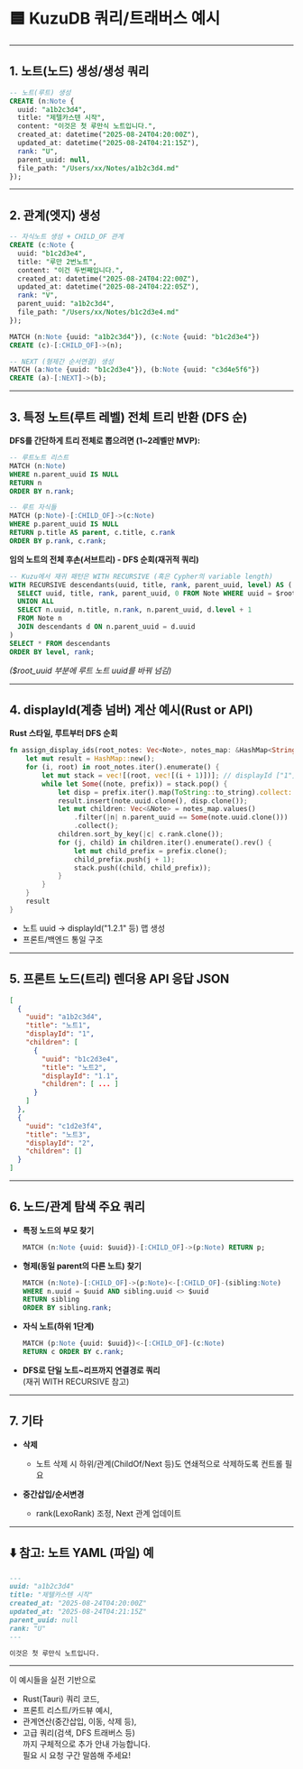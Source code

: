 # 🟦 KuzuDB 쿼리/트래버스 예시

***

## 1. 노트(노드) 생성/생성 쿼리

```sql
-- 노트(루트) 생성
CREATE (n:Note {
  uuid: "a1b2c3d4",
  title: "제텔카스텐 시작",
  content: "이것은 첫 루만식 노트입니다.",
  created_at: datetime("2025-08-24T04:20:00Z"),
  updated_at: datetime("2025-08-24T04:21:15Z"),
  rank: "U",
  parent_uuid: null,
  file_path: "/Users/xx/Notes/a1b2c3d4.md"
});
```

***

## 2. 관계(엣지) 생성

```sql
-- 자식노트 생성 + CHILD_OF 관계
CREATE (c:Note {
  uuid: "b1c2d3e4",
  title: "루만 2번노트",
  content: "이건 두번째입니다.",
  created_at: datetime("2025-08-24T04:22:00Z"),
  updated_at: datetime("2025-08-24T04:22:05Z"),
  rank: "V",
  parent_uuid: "a1b2c3d4",
  file_path: "/Users/xx/Notes/b1c2d3e4.md"
});

MATCH (n:Note {uuid: "a1b2c3d4"}), (c:Note {uuid: "b1c2d3e4"})
CREATE (c)-[:CHILD_OF]->(n);
```

```sql
-- NEXT (형제간 순서연결) 생성
MATCH (a:Note {uuid: "b1c2d3e4"}), (b:Note {uuid: "c3d4e5f6"})
CREATE (a)-[:NEXT]->(b);
```

***

## 3. 특정 노트(루트 레벨) 전체 트리 반환 (DFS 순)

**DFS를 간단하게 트리 전체로 뽑으려면 (1~2레벨만 MVP):**

```sql
-- 루트노트 리스트
MATCH (n:Note)
WHERE n.parent_uuid IS NULL
RETURN n
ORDER BY n.rank;

-- 루트 자식들
MATCH (p:Note)-[:CHILD_OF]->(c:Note)
WHERE p.parent_uuid IS NULL
RETURN p.title AS parent, c.title, c.rank
ORDER BY p.rank, c.rank;
```

**임의 노트의 전체 후손(서브트리) - DFS 순회(재귀적 쿼리)**
```sql
-- Kuzu에서 재귀 패턴은 WITH RECURSIVE (혹은 Cypher의 variable length)
WITH RECURSIVE descendants(uuid, title, rank, parent_uuid, level) AS (
  SELECT uuid, title, rank, parent_uuid, 0 FROM Note WHERE uuid = $root_uuid
  UNION ALL
  SELECT n.uuid, n.title, n.rank, n.parent_uuid, d.level + 1
  FROM Note n
  JOIN descendants d ON n.parent_uuid = d.uuid
)
SELECT * FROM descendants
ORDER BY level, rank;
```
*($root_uuid 부분에 루트 노트 uuid를 바꿔 넘김)*

***

## 4. displayId(계층 넘버) 계산 예시(Rust or API)

**Rust 스타일, 루트부터 DFS 순회**

```rust
fn assign_display_ids(root_notes: Vec<Note>, notes_map: &HashMap<String, Note>) -> HashMap<String, String> {
    let mut result = HashMap::new();
    for (i, root) in root_notes.iter().enumerate() {
        let mut stack = vec![(root, vec![(i + 1)])]; // displayId ["1"], ["2"], ...
        while let Some((note, prefix)) = stack.pop() {
            let disp = prefix.iter().map(ToString::to_string).collect::<Vec<_>>().join(".");
            result.insert(note.uuid.clone(), disp.clone());
            let mut children: Vec<&Note> = notes_map.values()
                .filter(|n| n.parent_uuid == Some(note.uuid.clone()))
                .collect();
            children.sort_by_key(|c| c.rank.clone());
            for (j, child) in children.iter().enumerate().rev() {
                let mut child_prefix = prefix.clone();
                child_prefix.push(j + 1);
                stack.push((child, child_prefix));
            }
        }
    }
    result
}
```
- 노트 uuid → displayId("1.2.1" 등) 맵 생성
- 프론트/백엔드 통일 구조

***

## 5. 프론트 노드(트리) 렌더용 API 응답 JSON

```json
[
  {
    "uuid": "a1b2c3d4",
    "title": "노트1",
    "displayId": "1",
    "children": [
      {
        "uuid": "b1c2d3e4",
        "title": "노트2",
        "displayId": "1.1",
        "children": [ ... ]
      }
    ]
  },
  {
    "uuid": "c1d2e3f4",
    "title": "노트3",
    "displayId": "2",
    "children": []
  }
]
```

***

## 6. 노드/관계 탐색 주요 쿼리

- **특정 노드의 부모 찾기**
    ```sql
    MATCH (n:Note {uuid: $uuid})-[:CHILD_OF]->(p:Note) RETURN p;
    ```
- **형제(동일 parent의 다른 노트) 찾기**
    ```sql
    MATCH (n:Note)-[:CHILD_OF]->(p:Note)<-[:CHILD_OF]-(sibling:Note)
    WHERE n.uuid = $uuid AND sibling.uuid <> $uuid
    RETURN sibling
    ORDER BY sibling.rank;
    ```
- **자식 노트(하위 1단계)**
    ```sql
    MATCH (p:Note {uuid: $uuid})<-[:CHILD_OF]-(c:Note)
    RETURN c ORDER BY c.rank;
    ```
- **DFS로 단일 노트~리프까지 연결경로 쿼리**  
    (재귀 WITH RECURSIVE 참고)

***

## 7. 기타
- **삭제**
    - 노트 삭제 시 하위/관계(ChildOf/Next 등)도 연쇄적으로 삭제하도록 컨트롤 필요

- **중간삽입/순서변경**
    - rank(LexoRank) 조정, Next 관계 업데이트

***

## ⬇️ 참고: 노트 YAML (파일) 예

```markdown
---
uuid: "a1b2c3d4"
title: "제텔카스텐 시작"
created_at: "2025-08-24T04:20:00Z"
updated_at: "2025-08-24T04:21:15Z"
parent_uuid: null
rank: "U"
---

이것은 첫 루만식 노트입니다.
```

***

이 예시들을 실전 기반으로  
- Rust(Tauri) 쿼리 코드,  
- 프론트 리스트/카드뷰 예시,  
- 관계연산(중간삽입, 이동, 삭제 등),  
- 고급 쿼리(검색, DFS 트래버스 등)  
까지 구체적으로 추가 안내 가능합니다.  
필요 시 요청 구간 말씀해 주세요!
